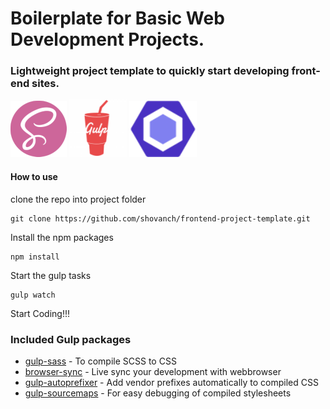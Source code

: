 # Boilerplate for Basic Web Development Projects.

### Lightweight project template to quickly start developing front-end sites.

[![SCSS](resources/img/scss-logo.png)](https://facebook.github.io/react/)
[![Gulp](resources/img/gulp-logo.png)](https://facebook.github.io/react/)
[![ESLint](resources/img/eslint-logo.png)](https://facebook.github.io/react/)

#### How to use
clone the repo into project folder

```
git clone https://github.com/shovanch/frontend-project-template.git
```
Install the npm packages

```
npm install
```
Start the gulp tasks
```
gulp watch
```
Start Coding!!!

### Included Gulp packages
* [gulp-sass](https://www.npmjs.com/package/gulp-sass) - To compile SCSS to CSS
* [browser-sync](https://browsersync.io/docs/gulp) - Live sync your development with webbrowser
* [gulp-autoprefixer](https://github.com/sindresorhus/gulp-autoprefixer) - Add vendor prefixes automatically to compiled CSS
* [gulp-sourcemaps](https://github.com/gulp-sourcemaps/gulp-sourcemaps) - For easy debugging of compiled stylesheets



